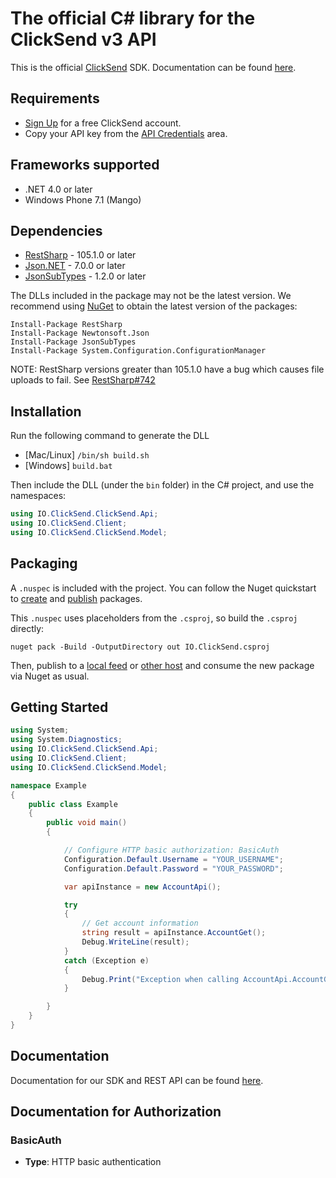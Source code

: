 # The official C# library for the ClickSend v3 API

This is the official [ClickSend](https://clicksend.com) SDK. Documentation can be found [here](https://developers.clicksend.com/docs/rest/v3/?csharp#introduction).

## Requirements

- [Sign Up](https://www.clicksend.com/signup) for a free ClickSend account.
- Copy your API key from the [API Credentials](https://dashboard.clicksend.com/#/account/subaccount) area.

<a name="frameworks-supported"></a>
## Frameworks supported
- .NET 4.0 or later
- Windows Phone 7.1 (Mango)

<a name="dependencies"></a>
## Dependencies
- [RestSharp](https://www.nuget.org/packages/RestSharp) - 105.1.0 or later
- [Json.NET](https://www.nuget.org/packages/Newtonsoft.Json/) - 7.0.0 or later
- [JsonSubTypes](https://www.nuget.org/packages/JsonSubTypes/) - 1.2.0 or later

The DLLs included in the package may not be the latest version. We recommend using [NuGet](https://docs.nuget.org/consume/installing-nuget) to obtain the latest version of the packages:
```
Install-Package RestSharp
Install-Package Newtonsoft.Json
Install-Package JsonSubTypes
Install-Package System.Configuration.ConfigurationManager
```

NOTE: RestSharp versions greater than 105.1.0 have a bug which causes file uploads to fail. See [RestSharp#742](https://github.com/restsharp/RestSharp/issues/742)

<a name="installation"></a>
## Installation
Run the following command to generate the DLL
- [Mac/Linux] `/bin/sh build.sh`
- [Windows] `build.bat`

Then include the DLL (under the `bin` folder) in the C# project, and use the namespaces:
```csharp
using IO.ClickSend.ClickSend.Api;
using IO.ClickSend.Client;
using IO.ClickSend.ClickSend.Model;
```
<a name="packaging"></a>
## Packaging

A `.nuspec` is included with the project. You can follow the Nuget quickstart to [create](https://docs.microsoft.com/en-us/nuget/quickstart/create-and-publish-a-package#create-the-package) and [publish](https://docs.microsoft.com/en-us/nuget/quickstart/create-and-publish-a-package#publish-the-package) packages.

This `.nuspec` uses placeholders from the `.csproj`, so build the `.csproj` directly:

```
nuget pack -Build -OutputDirectory out IO.ClickSend.csproj
```

Then, publish to a [local feed](https://docs.microsoft.com/en-us/nuget/hosting-packages/local-feeds) or [other host](https://docs.microsoft.com/en-us/nuget/hosting-packages/overview) and consume the new package via Nuget as usual.

<a name="getting-started"></a>
## Getting Started

```csharp
using System;
using System.Diagnostics;
using IO.ClickSend.ClickSend.Api;
using IO.ClickSend.Client;
using IO.ClickSend.ClickSend.Model;

namespace Example
{
    public class Example
    {
        public void main()
        {

            // Configure HTTP basic authorization: BasicAuth
            Configuration.Default.Username = "YOUR_USERNAME";
            Configuration.Default.Password = "YOUR_PASSWORD";

            var apiInstance = new AccountApi();

            try
            {
                // Get account information
                string result = apiInstance.AccountGet();
                Debug.WriteLine(result);
            }
            catch (Exception e)
            {
                Debug.Print("Exception when calling AccountApi.AccountGet: " + e.Message );
            }

        }
    }
}
```

<a name="documentation-for-api-endpoints"></a>
## Documentation

Documentation for our SDK and REST API can be found [here](https://developers.clicksend.com/docs/rest/v3/?csharp#introduction).

<a name="documentation-for-authorization"></a>
## Documentation for Authorization

<a name="BasicAuth"></a>
### BasicAuth

- **Type**: HTTP basic authentication


